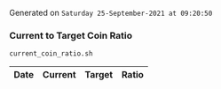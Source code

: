 Generated on `Saturday 25-September-2021 at 09:20:50`

### Current to Target Coin Ratio
`current_coin_ratio.sh`

Date|Current|Target|Ratio
---|---|---|---
